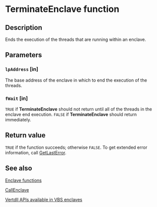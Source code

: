 # TerminateEnclave function

## Description

Ends the execution of the threads that are running within an enclave.

## Parameters

### `lpAddress` [in]

The base address of the enclave in which to end the execution of the threads.

### `fWait` [in]

`TRUE` if **TerminateEnclave** should not return until all of the threads in the enclave end execution. `FALSE` if **TerminateEnclave** should return immediately.

## Return value

`TRUE` if the function succeeds; otherwise `FALSE`. To get extended error information, call [GetLastError](https://learn.microsoft.com/windows/win32/api/errhandlingapi/nf-errhandlingapi-getlasterror).

## See also

[Enclave functions](https://learn.microsoft.com/windows/win32/trusted-execution/enclaves-functions)

[CallEnclave](https://learn.microsoft.com/windows/win32/api/enclaveapi/nf-enclaveapi-callenclave)

[Vertdll APIs available in VBS enclaves](https://learn.microsoft.com/windows/win32/trusted-execution/enclaves-available-in-vertdll)